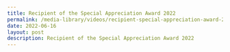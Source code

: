 ```yaml
---
title: Recipient of the Special Appreciation Award 2022
permalink: /media-library/videos/recipient-special-appreciation-award-2022
date: 2022-06-16
layout: post
description: Recipient of the Special Appreciation Award 2022
---
```

